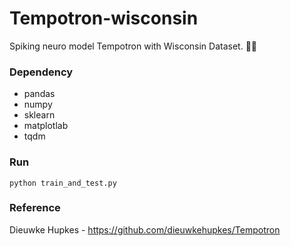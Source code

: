 # Tempotron-wisconsin
 Spiking neuro model Tempotron with Wisconsin Dataset. :man_factory_worker: 

### Dependency

* pandas
* numpy
* sklearn
* matplotlab
* tqdm

### Run

```
python train_and_test.py
```

### Reference

Dieuwke Hupkes - https://github.com/dieuwkehupkes/Tempotron